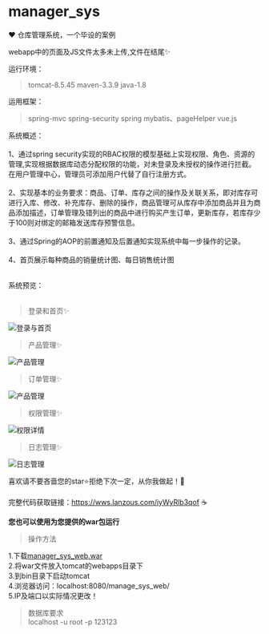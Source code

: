 # manager_sys
:heart: 仓库管理系统，一个毕设的案例

webapp中的页面及JS文件太多未上传,文件在结尾:sparkles:

运行环境：
>tomcat-8.5.45
>maven-3.3.9
>java-1.8

运用框架：
>spring-mvc
>spring-security
>spring
>mybatis、pageHelper
>vue.js

系统概述：<br><br>
1、通过spring security实现的RBAC权限的模型基础上实现权限、角色、资源的管理,实现根据数据库动态分配权限的功能，对未登录及未授权的操作进行拦截。在用户管理中心，管理员可添加用户代替了自行注册方式。<br><br>
2、实现基本的业务要求：商品、订单、库存之间的操作及关联关系，即对库存可进行入库、修改、补充库存、删除的操作，商品管理可从库存中添加商品并且为商品添加描述，订单管理及错列出的商品中进行购买产生订单，更新库存，若库存少于100则对绑定的邮箱发送库存预警信息。<br><br>
3、通过Spring的AOP的前置通知及后置通知实现系统中每一步操作的记录。<br><br>
4、首页展示每种商品的销量统计图、每日销售统计图<br><br>

系统预览：<br><br>
>登录和首页:sparkles:<br>

![登录与首页](https://img-blog.csdnimg.cn/20210321112927690.gif)

>产品管理:sparkles:<br>

![产品管理](https://img-blog.csdnimg.cn/20210321113032354.gif)

>订单管理:sparkles:<br>

![产品管理](https://img-blog.csdnimg.cn/20210321113154565.gif)

>权限管理:sparkles:<br>

![权限详情](https://img-blog.csdnimg.cn/20210204170305447.png)

>日志管理:sparkles:<br>

![日志管理](https://img-blog.csdnimg.cn/202102041704436.png)

喜欢请不要吝啬您的star:star:拒绝下次一定，从你我做起！:cherry_blossom:<br><br>
完整代码获取链接：https://wws.lanzous.com/iyWyRlb3qof :coffee: 

**您也可以使用为您提供的war包运行**
>操作方法

1.下载[manager_sys_web.war](https://github.com/yifanle/manager_sys/releases/tag/v1.0.0)<br>
2.将war文件放入tomcat的webapps目录下<br>
3.到bin目录下启动tomcat<br>
4.浏览器访问：localhost:8080/manage_sys_web/<br>
5.IP及端口以实际情况更改！

>数据库要求<br>
localhost 
-u root -p 123123
